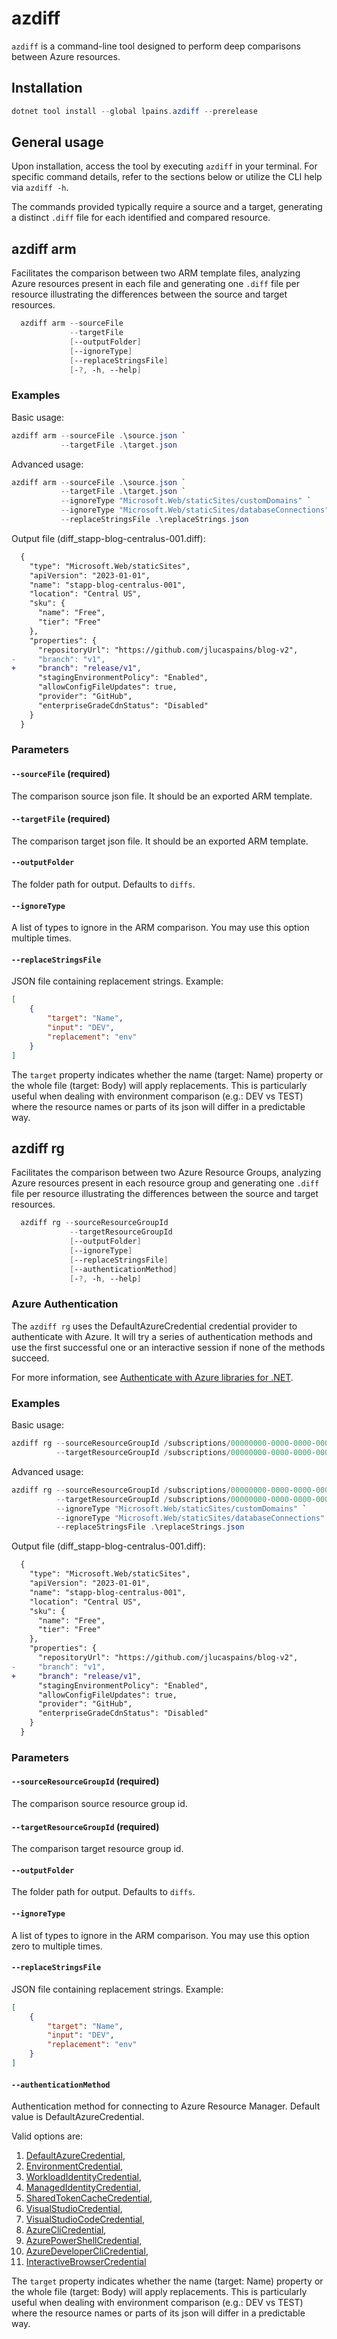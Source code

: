 # azdiff
`azdiff` is a command-line tool designed to perform deep comparisons between Azure resources.

## Installation
```powershell
dotnet tool install --global lpains.azdiff --prerelease
```

## General usage
Upon installation, access the tool by executing `azdiff` in your terminal. For specific command details, refer to the sections below or utilize the CLI help via `azdiff -h`.

The commands provided typically require a source and a target, generating a distinct `.diff` file for each identified and compared resource.

## azdiff arm
Facilitates the comparison between two ARM template files, analyzing Azure resources present in each file and generating one `.diff` file per resource illustrating the differences between the source and target resources.

```powershell
  azdiff arm --sourceFile
             --targetFile
             [--outputFolder]
             [--ignoreType]
             [--replaceStringsFile]
             [-?, -h, --help]
```

### Examples
Basic usage:
```powershell
azdiff arm --sourceFile .\source.json `
           --targetFile .\target.json
```

Advanced usage:
```powershell
azdiff arm --sourceFile .\source.json `
           --targetFile .\target.json `
           --ignoreType "Microsoft.Web/staticSites/customDomains" `
           --ignoreType "Microsoft.Web/staticSites/databaseConnections" `
           --replaceStringsFile .\replaceStrings.json
```

Output file (diff_stapp-blog-centralus-001.diff):
```diff
  {
    "type": "Microsoft.Web/staticSites",
    "apiVersion": "2023-01-01",
    "name": "stapp-blog-centralus-001",
    "location": "Central US",
    "sku": {
      "name": "Free",
      "tier": "Free"
    },
    "properties": {
      "repositoryUrl": "https://github.com/jlucaspains/blog-v2",
-     "branch": "v1",
+     "branch": "release/v1",
      "stagingEnvironmentPolicy": "Enabled",
      "allowConfigFileUpdates": true,
      "provider": "GitHub",
      "enterpriseGradeCdnStatus": "Disabled"
    }
  }

```

### Parameters
#### `--sourceFile` (required)

The comparison source json file. It should be an exported ARM template.

#### `--targetFile` (required)

The comparison target json file. It should be an exported ARM template.

#### `--outputFolder`

The folder path for output. Defaults to `diffs`.

#### `--ignoreType`

A list of types to ignore in the ARM comparison. You may use this option multiple times.

#### `--replaceStringsFile`

JSON file containing replacement strings. Example:

```json
[
    {
        "target": "Name",
        "input": "DEV",
        "replacement": "env"
    }
]
```

The `target` property indicates whether the name (target: Name) property or the whole file (target: Body) will apply replacements. This is particularly useful when dealing with environment comparison (e.g.: DEV vs TEST) where the resource names or parts of its json will differ in a predictable way.

## azdiff rg
Facilitates the comparison between two Azure Resource Groups, analyzing Azure resources present in each resource group and generating one `.diff` file per resource illustrating the differences between the source and target resources.

```powershell
  azdiff rg --sourceResourceGroupId
             --targetResourceGroupId
             [--outputFolder]
             [--ignoreType]
             [--replaceStringsFile]
             [--authenticationMethod]
             [-?, -h, --help]
```

### Azure Authentication
The `azdiff rg` uses the DefaultAzureCredential credential provider to authenticate with Azure. It will try a series of authentication methods and use the first successful one or an interactive session if none of the methods succeed.

For more information, see [Authenticate with Azure libraries for .NET](https://learn.microsoft.com/en-us/dotnet/api/overview/azure/identity-readme?view=azure-dotnet).

### Examples
Basic usage:
```powershell
azdiff rg --sourceResourceGroupId /subscriptions/00000000-0000-0000-0000-000000000000/resourceGroups/rg-dev-001 `
          --targetResourceGroupId /subscriptions/00000000-0000-0000-0000-000000000000/resourceGroups/rg-test-001
```

Advanced usage:
```powershell
azdiff rg --sourceResourceGroupId /subscriptions/00000000-0000-0000-0000-000000000000/resourceGroups/rg-dev-001 `
          --targetResourceGroupId /subscriptions/00000000-0000-0000-0000-000000000000/resourceGroups/rg-test-001 `
          --ignoreType "Microsoft.Web/staticSites/customDomains" `
          --ignoreType "Microsoft.Web/staticSites/databaseConnections" `
          --replaceStringsFile .\replaceStrings.json
```

Output file (diff_stapp-blog-centralus-001.diff):
```diff
  {
    "type": "Microsoft.Web/staticSites",
    "apiVersion": "2023-01-01",
    "name": "stapp-blog-centralus-001",
    "location": "Central US",
    "sku": {
      "name": "Free",
      "tier": "Free"
    },
    "properties": {
      "repositoryUrl": "https://github.com/jlucaspains/blog-v2",
-     "branch": "v1",
+     "branch": "release/v1",
      "stagingEnvironmentPolicy": "Enabled",
      "allowConfigFileUpdates": true,
      "provider": "GitHub",
      "enterpriseGradeCdnStatus": "Disabled"
    }
  }

```

### Parameters
#### `--sourceResourceGroupId` (required)

The comparison source resource group id.

#### `--targetResourceGroupId` (required)

The comparison target resource group id.

#### `--outputFolder`
The folder path for output. Defaults to `diffs`.

#### `--ignoreType`
A list of types to ignore in the ARM comparison. You may use this option zero to multiple times.

#### `--replaceStringsFile`
JSON file containing replacement strings. Example:

```json
[
    {
        "target": "Name",
        "input": "DEV",
        "replacement": "env"
    }
]
```

#### `--authenticationMethod`
Authentication method for connecting to Azure Resource Manager. Default value is DefaultAzureCredential.

Valid options are:
1. [DefaultAzureCredential](https://learn.microsoft.com/en-us/dotnet/api/azure.identity.DefaultAzureCredential?view=azure-dotnet),
2. [EnvironmentCredential](https://learn.microsoft.com/en-us/dotnet/api/azure.identity.EnvironmentCredential?view=azure-dotnet),
3. [WorkloadIdentityCredential](https://learn.microsoft.com/en-us/dotnet/api/azure.identity.WorkloadIdentityCredential?view=azure-dotnet),
4. [ManagedIdentityCredential](https://learn.microsoft.com/en-us/dotnet/api/azure.identity.ManagedIdentityCredential?view=azure-dotnet),
5. [SharedTokenCacheCredential](https://learn.microsoft.com/en-us/dotnet/api/azure.identity.SharedTokenCacheCredential?view=azure-dotnet),
6. [VisualStudioCredential](https://learn.microsoft.com/en-us/dotnet/api/azure.identity.VisualStudioCredential?view=azure-dotnet),
7. [VisualStudioCodeCredential](https://learn.microsoft.com/en-us/dotnet/api/azure.identity.VisualStudioCodeCredential?view=azure-dotnet),
8. [AzureCliCredential](https://learn.microsoft.com/en-us/dotnet/api/azure.identity.AzureCliCredential?view=azure-dotnet),
9. [AzurePowerShellCredential](https://learn.microsoft.com/en-us/dotnet/api/azure.identity.AzurePowerShellCredential?view=azure-dotnet),
10. [AzureDeveloperCliCredential](https://learn.microsoft.com/en-us/dotnet/api/azure.identity.AzureDeveloperCliCredential?view=azure-dotnet),
11. [InteractiveBrowserCredential](https://learn.microsoft.com/en-us/dotnet/api/azure.identity.InteractiveBrowserCredential?view=azure-dotnet)

The `target` property indicates whether the name (target: Name) property or the whole file (target: Body) will apply replacements. This is particularly useful when dealing with environment comparison (e.g.: DEV vs TEST) where the resource names or parts of its json will differ in a predictable way.